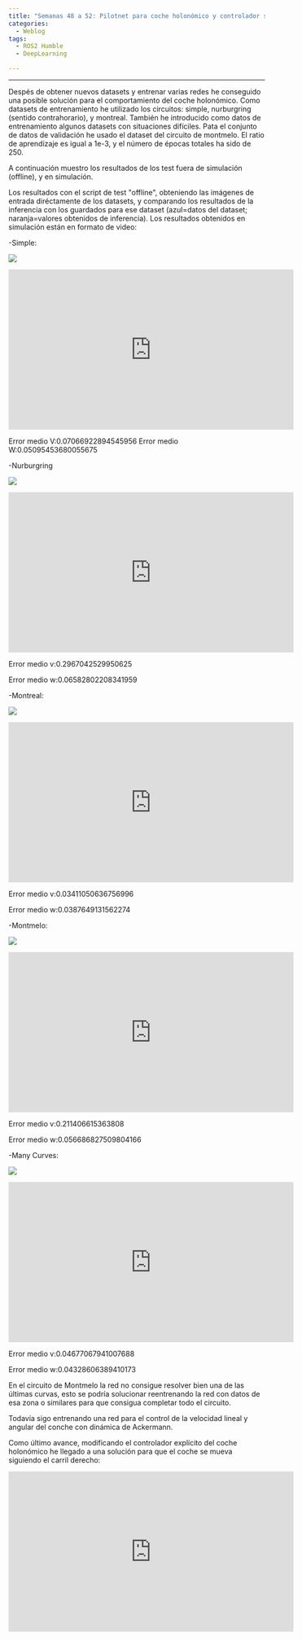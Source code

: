 ```yaml
---
title: "Semanas 48 a 52: Pilotnet para coche holonómico y controlador sigue carril"
categories:
  - Weblog
tags:
  - ROS2 Humble
  - DeepLearning

---
```


---

Despés de obtener nuevos datasets y entrenar varias redes he conseguido una posible solución para el comportamiento del coche holonómico. Como datasets de entrenamiento he utilizado los circuitos: simple, nurburgring (sentido contrahorario), y montreal. También he introducido como datos de entrenamiento algunos datasets con situaciones difíciles. Pata el conjunto de datos de validación he usado el dataset del circuito de montmelo. El ratio de aprendizaje es igual a 1e-3, y el número de épocas totales ha sido de 250.

A continuación muestro los resultados de los test fuera de simulación (offline), y en simulación.

Los resultados con el script de test "offline", obteniendo las imágenes de entrada diréctamente de los datasets, y comparando los resultados de la inferencia con los guardados para ese dataset (azul=datos del dataset; naranja=valores obtenidos de inferencia). Los resultados obtenidos en simulación están en formato de video:

-Simple:

![](/2022-tfg-alejandro-moncalvillo/images/simple_holonomic_offline.png)

<p align="center">
<iframe width="560" height="315" src="https://youtu.be/vGkr_C0YaIA" title="YouTube video player" frameborder="0" allow="accelerometer; autoplay; clipboard-write; encrypted-media; gyroscope; picture-in-picture" allowfullscreen></iframe>
</p> 

Error medio V:0.07066922894545956
Error medio W:0.05095453680055675

-Nurburgring

![](/2022-tfg-alejandro-moncalvillo/images/nurburgring_holonomic_offline.png)

<p align="center">
<iframe width="560" height="315" src="https://youtu.be/zmlrHEOTUmI" title="YouTube video player" frameborder="0" allow="accelerometer; autoplay; clipboard-write; encrypted-media; gyroscope; picture-in-picture" allowfullscreen></iframe>
</p> 

Error medio v:0.2967042529950625

Error medio w:0.06582802208341959

-Montreal:

![](/2022-tfg-alejandro-moncalvillo/images/montreal_holonomic_offline.png)

<p align="center">
<iframe width="560" height="315" src="https://youtu.be/XaS9blGwutg" title="YouTube video player" frameborder="0" allow="accelerometer; autoplay; clipboard-write; encrypted-media; gyroscope; picture-in-picture" allowfullscreen></iframe>
</p> 

Error medio v:0.03411050636756996

Error medio w:0.0387649131562274

-Montmelo:

![](/2022-tfg-alejandro-moncalvillo/images/montmelo_holonomic_offline.png)

<p align="center">
<iframe width="560" height="315" src="https://youtu.be/WT7MICfzfJU" title="YouTube video player" frameborder="0" allow="accelerometer; autoplay; clipboard-write; encrypted-media; gyroscope; picture-in-picture" allowfullscreen></iframe>
</p> 

Error medio v:0.211406615363808

Error medio w:0.056686827509804166

-Many Curves:

![](/2022-tfg-alejandro-moncalvillo/images/many_curves_holonomic_offline.png)

<p align="center">
<iframe width="560" height="315" src="https://youtu.be/4avcgAXIQjk" title="YouTube video player" frameborder="0" allow="accelerometer; autoplay; clipboard-write; encrypted-media; gyroscope; picture-in-picture" allowfullscreen></iframe>
</p> 

Error medio v:0.04677067941007688

Error medio w:0.04328606389410173


En el circuito de Montmelo la red no consigue resolver bien una de las últimas curvas, esto se podría solucionar reentrenando la red con datos de esa zona o similares para que consigua completar todo el circuito.


Todavía sigo entrenando una red para el control de la velocidad lineal y angular del conche con dinámica de Ackermann.

Como último avance, modificando el controlador explícito del coche holonómico he llegado a una solución para que el coche se mueva siguiendo el carril derecho:

<p align="center">
<iframe width="560" height="315" src="https://youtu.be/65vrTFrSA7g" title="YouTube video player" frameborder="0" allow="accelerometer; autoplay; clipboard-write; encrypted-media; gyroscope; picture-in-picture" allowfullscreen></iframe>
</p> 

